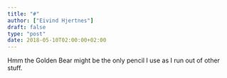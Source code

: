 ```yaml
---
title: "#"
author: ["Eivind Hjertnes"]
draft: false
type: "post"
date: 2018-05-10T02:00:00+02:00
---
```


Hmm the Golden Bear might be the only pencil I use as I run out of other
stuff.
